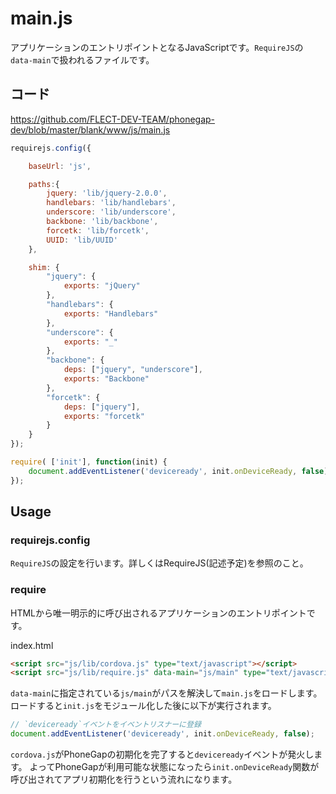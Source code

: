 # main.js

アプリケーションのエントリポイントとなるJavaScriptです。`RequireJS`の`data-main`で扱われるファイルです。

## コード

https://github.com/FLECT-DEV-TEAM/phonegap-dev/blob/master/blank/www/js/main.js

```javascript
requirejs.config({

    baseUrl: 'js',

    paths:{
        jquery: 'lib/jquery-2.0.0',
        handlebars: 'lib/handlebars',
        underscore: 'lib/underscore',
        backbone: 'lib/backbone',
        forcetk: 'lib/forcetk',
        UUID: 'lib/UUID'
    },

    shim: {
        "jquery": {
            exports: "jQuery"
        },
        "handlebars": {
            exports: "Handlebars"
        },
        "underscore": {
            exports: "_"
        },
        "backbone": {
            deps: ["jquery", "underscore"],
            exports: "Backbone"
        },
        "forcetk": {
            deps: ["jquery"],
            exports: "forcetk"
        }
    }
});

require( ['init'], function(init) {
    document.addEventListener('deviceready', init.onDeviceReady, false);
});
```

## Usage

### requirejs.config

`RequireJS`の設定を行います。詳しくはRequireJS(記述予定)を参照のこと。

### require

HTMLから唯一明示的に呼び出されるアプリケーションのエントリポイントです。

index.html

```html
<script src="js/lib/cordova.js" type="text/javascript"></script>
<script src="js/lib/require.js" data-main="js/main" type="text/javascript"></script>
```

`data-main`に指定されている`js/main`がパスを解決して`main.js`をロードします。
ロードすると`init.js`をモジュール化した後に以下が実行されます。

```javascript
// `deviceready`イベントをイベントリスナーに登録
document.addEventListener('deviceready', init.onDeviceReady, false);
```

`cordova.js`がPhoneGapの初期化を完了すると`deviceready`イベントが発火します。
よってPhoneGapが利用可能な状態になったら`init.onDeviceReady`関数が呼び出されてアプリ初期化を行うという流れになります。
